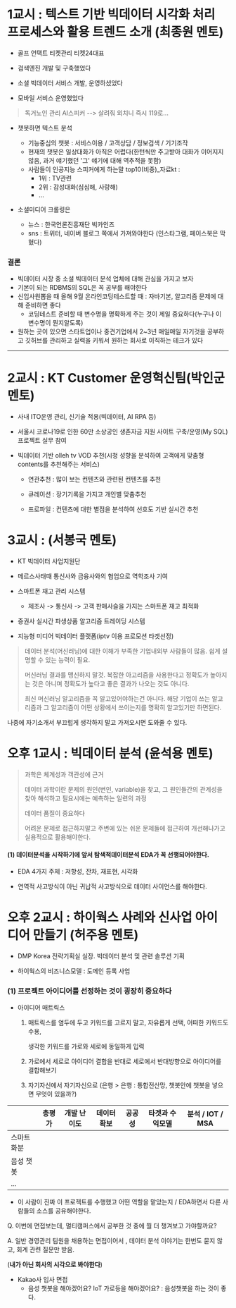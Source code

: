# 1교시 : 텍스트 기반 빅데이터 시각화 처리 프로세스와 활용 트렌드 소개 (최종원 멘토)

- 골프 언택트 티켓관리 티켓24대표
- 검색엔진 개발 및 구축했었다
- 소셜 빅데이터 서비스 개발, 운영하셨었다

- 모바일 서비스 운영했었다

> 독거노인 관리 AI스피커 --> 살려줘 외치니 즉시 119로...



- 챗봇하면 텍스트 분석
  - 기능중심의 챗봇 : 서비스이용 / 고객상담 / 정보검색 / 기기조작
  - 현재의 챗봇은 일상대화가 아직은 어렵다(한턴씩만 주고받아 대화가 이어지지 않음, 과거 얘기했던 '그' 얘기에 대해 역추적을 못함)
  - 사람들이 인공지능 스피커에게 하는말 top10(비중)_자료kt : 
    - 1위 : TV관련 
    - 2위 : 감성대화(심심해, 사랑해)
    - ...

- 소셜미디어 크롤링은 
  - 뉴스 : 한국언론진흥재단 빅카인즈
  - sns : 트위터, 네이버 블로그 쪽에서 가져와야한다 (인스타그램, 페이스북은 막혔다)



### 결론

- 빅데이터 시장 중 소셜 빅데이터 분석 업체에 대해 관심을 가지고 보자
- 기본이 되는 RDBMS의 SQL은 꼭 공부를 해야한다
- 신입사원뽑을 때 올해 9월 온라인코딩테스트할 때 : 자바기본, 알고리즘 문제에 대해 준비하면 좋다
  - 코딩테스트 준비할 때 변수명을 명확하게 주는 것이 제일 중요하다(누구나 이 변수명이 뭔지알도록)
- 원하는 곳이 있으면 스타트업이나 중견기업에서 2~3년 매일매일 자기것을 공부하고 깃허브를 관리하고 실력을 키워서 원하는 회사로 이직하는 테크가 있다



---



# 2교시 : KT Customer 운영혁신팀(박인군 멘토)

- 사내 ITO운영 관리, 신기술 적용(빅데이터, AI RPA 등)

- 서울시 코로나19로 인한 60만 소상공인 생존자금 지원 사이트 구축/운영(My SQL) 프로젝트 실무 참여

- 빅데이터 기반 olleh tv VOD 추천(시청 성향을 분석하여 고객에게 맞춤형 contents를 추천해주는 서비스)

  - 연관추천 : 많이 보는 컨텐츠와 관련된 컨텐츠를 추천
  - 큐레이션 : 장기기록을 가지고 개인별 맞춤추천

  - 프로파일 : 컨텐츠에 대한 별점을 분석하여 선호도 기반 실시간 추천



# 3교시 : (서봉국 멘토)

- KT 빅데이터 사업지원단

- 메르스사태때 통신사와 금융사와의 협업으로 역학조사 기여
- 스마트폰 재고 관리 시스템
  - 제조사 -> 통신사 -> 고객 판매사슬을 가지는 스마트폰 재고 최적화

- 증권사 실시간 파생상품 알고리즘 트레이딩 시스템

- 지능형 미디어 빅데이터 플랫폼(iptv 이용 프로모션 타겟선정)



> 데이터 분석(머신러닝)에 대한 이해가 부족한 기업내외부 사람들이 많음. 쉽게 설명할 수 있는 능력이 필요.
>
> 머신러닝 결과를 맹신하지 말것. 복잡한 아고리즘을 사용한다고 정확도가 높아지는 것은 아니며  정확도가 높다고 좋은 결과가 나오는 것도 아니다.
>
> 최신 머신러닝 알고리즘을 꼭 알고있어야하는건 아니다. 해당 기업이 쓰는 알고리즘과 그 알고리즘이 어떤 상황에서 쓰이는지를 명확히 알고있기만 하면된다.

나중에 자기소개서 부끄럽게 생각하지 말고 가져오시면 도와줄 수 있다.



# 오후 1교시 : 빅데이터 분석 (윤석용 멘토)

> 과학은 체계성과 객관성에 근거
>
> 데이터 과학이란 문제의 원인(변인, variable)을 찾고, 그 원인들간의 관계성을 찾아 해석하고 필요시에는 예측하는 일련의 과정
>
> 데이터 품질이 중요하다
>
> 어려운 문제로 접근하지말고 주변에 있는 쉬운 문제들에 접근하여 개선해나가고 실용적으로 활용해야한다.



#### (1) 데이터분석을 시작하기에 앞서 탐색적데이터분석 EDA가 꼭 선행되어야한다.

- EDA 4가지 주제 : 저항성, 잔차, 재표현, 시각화

- 연역적 사고방식이 아닌 귀납적 사고방식으로 데이터 사이언스를 해야한다. 



# 오후 2교시 : 하이웍스 사례와 신사업 아이디어 만들기 (허주용 멘토)

- DMP Korea 전략기획실 실장. 빅데이터 분석 및 관련 솔루션 기획

- 하이웍스의 비즈니스모델 : 도메인 등록 사업



### (1) 프로젝트 아이디어를 선정하는 것이 굉장히 중요하다

- 아이디어 매트릭스

  1. 매트릭스를 염두에 두고 키워드를 고르지 말고, 자유롭게 선택, 어떠한 키워드도 수용,

     생각한 키워드를 가로와 세로에 동일하게 입력

  2. 가로에서 세로로 아이디어 결합을 반대로 세로에서 반대방향으로 아이디어를 결합해보기
  3. 자기자신에서 자기자신으로 (은행 > 은행 : 통합전산망, 챗봇안에 챗봇을 넣으면 무엇이 있을까?)



|             | 총평가 | 개발 난이도 | 데이터 확보 | 공공성 | 타겟과 수익모델 | 분석 / IOT / MSA |
| ----------- | ------ | ----------- | ----------- | ------ | --------------- | ---------------- |
| 스마트 화분 |        |             |             |        |                 |                  |
| 음성 챗봇   |        |             |             |        |                 |                  |
| ...         |        |             |             |        |                 |                  |

- 이 사람이 진짜 이 프로젝트를 수행했고 어떤 역할을 맡았는지 / EDA하면서 다른 사람들의 소스를 공유해야한다.

Q. 이번에 면접보는데, 멀티캠퍼스에서 공부한 것 중에 뭘 더 챙겨보고 가야할까요?

A. 일반 경영관리 팀원을 채용하는 면접이어서 , 데이터 분석 이야기는 한번도 묻지 않고, 회계 관련 질문만 받음.

(**내가 아닌 회사의 시각으로 봐야한다**)



- Kakao사 입사 면접
  - 음성 챗봇을 해야겠어요? IoT 가로등을 해야겠어요? : 음성챗봇을 하는 것이 좋다.

